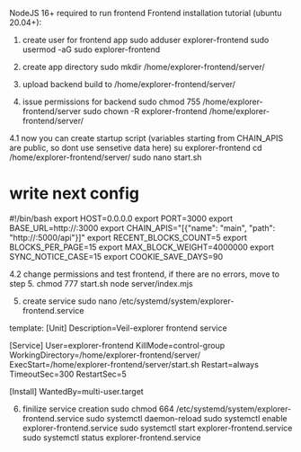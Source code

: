 NodeJS 16+ required to run frontend
Frontend installation tutorial (ubuntu 20.04+):

1. create user for frontend app
sudo adduser explorer-frontend
sudo usermod -aG sudo explorer-frontend

2. create app directory
sudo mkdir /home/explorer-frontend/server/

3. upload backend build to /home/explorer-frontend/server/

4. issue permissions for backend
sudo chmod 755 /home/explorer-frontend/server
sudo chown -R explorer-frontend /home/explorer-frontend/server/

4.1 now you can create startup script (variables starting from CHAIN_APIS are public, so dont use sensetive data here)
su explorer-frontend
cd /home/explorer-frontend/server/
sudo nano start.sh
# write next config
#!/bin/bash
export HOST=0.0.0.0
export PORT=3000
export BASE_URL=http://<ip>:3000
export CHAIN_APIS="[{\"name\": \"main\", \"path\": \"http://<ip>:5000/api\"}]"
export RECENT_BLOCKS_COUNT=5
export BLOCKS_PER_PAGE=15
export MAX_BLOCK_WEIGHT=4000000
export SYNC_NOTICE_CASE=15
export COOKIE_SAVE_DAYS=90


4.2 change permissions and test frontend, if there are no errors, move to step 5.
chmod 777 start.sh
node server/index.mjs

5. create service
sudo nano /etc/systemd/system/explorer-frontend.service

template:
[Unit]
Description=Veil-explorer frontend service

[Service]
User=explorer-frontend
KillMode=control-group
WorkingDirectory=/home/explorer-frontend/server/
ExecStart=/home/explorer-frontend/server/start.sh
Restart=always
TimeoutSec=300
RestartSec=5

[Install]
WantedBy=multi-user.target

6. finilize service creation
sudo chmod 664 /etc/systemd/system/explorer-frontend.service
sudo systemctl daemon-reload
sudo systemctl enable explorer-frontend.service
sudo systemctl start explorer-frontend.service
sudo systemctl status explorer-frontend.service